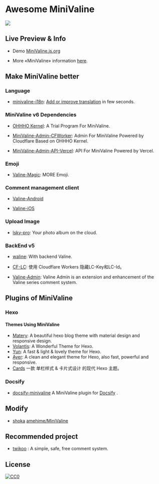 # Awesome MiniValine

[![](https://cdn.jsdelivr.net/gh/MiniValine/MiniValine@master/.github/img/awesome.svg?sanitize=true)](https://github.com/sindresorhus/awesome)

## Live Preview & Info

* Demo [MiniValine.js.org](https://minivaline.js.org)

+ More «MiniValine» information [here](https://minivaline.js.org/docs/).



## Make MiniValine better  

### Language

+ [minivaline-i18n](https://github.com/MiniValine/minivaline-i18n): [Add or improve translation](https://crowdin.com/project/minivaline) in few seconds.

### MiniValine v6 Dependencies

* [OHHHO Kernel](https://github.com/MHuiG/ohhho): A Trial Program For MiniValine.

* [MiniValine-Admin-CFWorker](https://github.com/MiniValine/MiniValine-Admin-CFWorker): Admin For MiniValine Powered by Cloudflare Based on OHHHO Kernel.

* [MiniValine-Admin-API-Vercel](https://github.com/MiniValine/MiniValine-Admin-API-Vercel): API For MiniValine Powered by Vercel.

### Emoji

* [Valine-Magic](https://github.com/GamerNoTitle/Valine-Magic): MORE Emoji.


### Comment management client

* [Valine-Android](https://github.com/yinhanlei/Valine-Android)

* [Valine-iOS](https://github.com/xaoxuu/Valine-iOS)

### Upload Image

+ [lsky-pro](https://github.com/wisp-x/lsky-pro): Your photo album on the cloud.

### BackEnd v5

* [waline](https://github.com/lizheming/waline): With backend Valine.

* [CF-LC](https://github.com/MiniValine/MiniValine/tree/5/CF-LC): 使用 Cloudflare Workers 隐藏LC-Key和LC-Id。

* [Valine-Admin](https://github.com/DesertsP/Valine-Admin): Valine Admin is an extension and enhancement of the Valine series comment system.

## Plugins of MiniValine

### Hexo

#### Themes Using MiniValine

* [Matery](https://github.com/blinkfox/hexo-theme-matery): A beautiful hexo blog theme with material design and responsive design.
* [Volantis](https://github.com/xaoxuu/hexo-theme-volantis): A Wonderful Theme for Hexo.
* [Yun](https://github.com/YunYouJun/hexo-theme-yun): A fast & light & lovely theme for Hexo.
* [Ayer](https://github.com/Shen-Yu/hexo-theme-ayer): A clean and elegant theme for Hexo, also fast, powerful and responsive.
* [Cards](https://github.com/ChrAlpha/hexo-theme-cards) 一款 单栏样式 & 卡片式设计 的现代 Hexo 主题。



### Docsify

* [docsify-minivaline](https://github.com/MiniValine/docsify-minivaline) A MiniValine plugin for [Docsify](https://github.com/docsifyjs/docsify/) . 



## Modify

* [shoka](https://github.com/amehime/hexo-theme-shoka) [amehime/MiniValine](https://github.com/amehime/MiniValine)



## Recommended project

* [twikoo](https://github.com/imaegoo/twikoo) :  A simple, safe, free comment system.

## License

[![CC0](https://cdn.jsdelivr.net/gh/MiniValine/MiniValine@master/.github/img/cc-zero.svg)](https://creativecommons.org/publicdomain/zero/1.0/)




